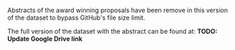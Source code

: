 Abstracts of the award winning proposals have been remove in this version 
of the dataset to bypass GitHub's file size limit.

The full version of the dataset with the abstract can be found at:
**TODO: Update Google Drive link**